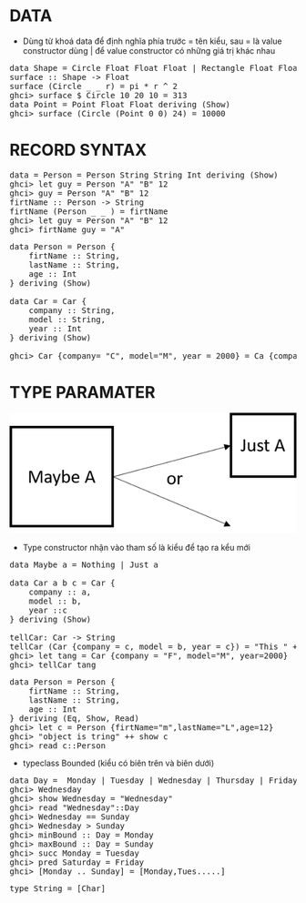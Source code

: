 # DATA
- Dùng từ khoá data để định nghĩa phía trước = tên kiểu, sau = là value constructor dùng | để value constructor có những giá trị khác nhau

<pre>
data Shape = Circle Float Float Float | Rectangle Float Float Float Float deriving (Show)
surface :: Shape -> Float
surface (Circle _ _ r) = pi * r ^ 2
ghci> surface $ Circle 10 20 10 = 313
data Point = Point Float Float deriving (Show)
ghci> surface (Circle (Point 0 0) 24) = 10000
</pre>

# RECORD SYNTAX
<pre>
data = Person = Person String String Int deriving (Show)
ghci> let guy = Person "A" "B" 12
ghci> guy = Person "A" "B" 12
firtName :: Person -> String
firtName (Person _ _ ) = firtName
ghci> let guy = Person "A" "B" 12
ghci> firtName guy = "A"
</pre>

<pre>
data Person = Person {
    firtName :: String,
    lastName :: String,
    age :: Int
} deriving (Show)

data Car = Car {
    company :: String,
    model :: String,
    year :: Int
} deriving (Show)

ghci> Car {company= "C", model="M", year = 2000} = Ca {company= "C", model="M", year = 2000} 
</pre>

# TYPE PARAMATER
![](/app/Data/image/9-2.png)

- Type constructor nhận vào tham số là kiểu để tạo ra kểu mới

<pre>
data Maybe a = Nothing | Just a

data Car a b c = Car {
    company :: a,
    model :: b,
    year ::c
} deriving (Show)

tellCar: Car -> String
tellCar (Car {company = c, model = b, year = c}) = "This " ++ a ++ " " ++ b ++ "in " ++ show c
ghci> let tang = Car {company = "F", model="M", year=2000}
ghci> tellCar tang 
</pre>

<pre>
data Person = Person {
    firtName :: String,
    lastName :: String,
    age :: Int
} deriving (Eq, Show, Read)
ghci> let c = Person {firtName="m",lastName="L",age=12}
ghci> "object is tring" ++ show c
ghci> read c::Person
</pre>

- typeclass Bounded (kiểu có biên trên và biên dưới)
<pre>
data Day =  Monday | Tuesday | Wednesday | Thursday | Friday | Saturday | Sunday deriving (Eq, Ord, Show, Read, Bounded, Enum)
ghci> Wednesday
ghci> show Wednesday = "Wednesday"
ghci> read "Wednesday"::Day
ghci> Wednesday == Sunday
ghci> Wednesday > Sunday
ghci> minBound :: Day = Monday
ghci> maxBound :: Day = Sunday
ghci> succ Monday = Tuesday
ghci> pred Saturday = Friday
ghci> [Monday .. Sunday] = [Monday,Tues.....]
</pre>

<pre>
type String = [Char]
</pre>

